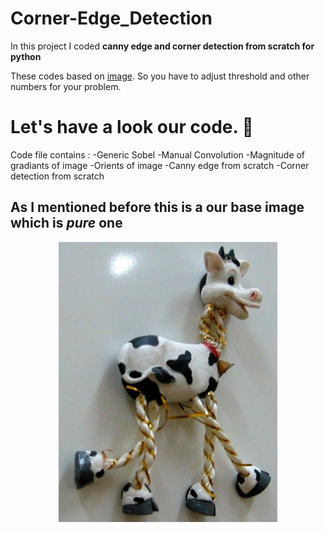 # Corner-Edge_Detection

In this project I coded **canny edge and corner detection from scratch for python**

These codes based on [image](https://raw.githubusercontent.com/ozgunsungar/Corner-Edge_Detection/main/image.png). So you have to adjust threshold and other numbers for your problem.

# Let's have a look our code. :muscle:	

Code file contains : 
-Generic Sobel
-Manual Convolution
-Magnitude of gradiants of image
-Orients of image
-Canny edge from scratch
-Corner detection from scratch

## As I mentioned before this is a our base image which is _pure_ one
<p align="center">
  <img src="https://raw.githubusercontent.com/ozgunsungar/Corner-Edge_Detection/main/image.png" width="350" title="Base Image">
<p/>


